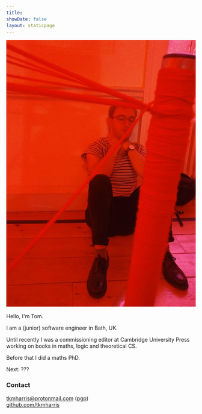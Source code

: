 ```yaml
---
title:
showDate: false
layout: staticpage
---
```


![inline](/img/me-red.png)

Hello, I'm Tom. 

I am a (junior) software engineer in Bath, UK.

Until recently I was a commissioning editor at Cambridge University Press working on books in maths, logic and theoretical CS. 

Before that I did a maths PhD.

Next: ???

### Contact

[&#116;&#107;&#109;&#104;&#97;&#114;&#114;&#105;&#115;&#64;&#112;&#114;&#111;&#116;&#111;&#110;&#109;&#97;&#105;&#108;&#46;&#99;&#111;&#109;](mailto:&#116;&#107;&#109;&#104;&#97;&#114;&#114;&#105;&#115;&#64;&#112;&#114;&#111;&#116;&#111;&#110;&#109;&#97;&#105;&#108;&#46;&#99;&#111;&#109;)  ([pgp](/keys/publickey.tkmharris.asc))  
[github.com/tkmharris](https://github.com/tkmharris)  
